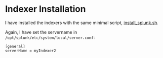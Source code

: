 # Indexer Installation

I have installed the indexers with the same minimal script, [install_splunk.sh](./install_splunk.sh).

Again, I have set the servername in `/opt/splunk/etc/system/local/server.conf`:
```
[general]
serverName = myIndexer2
```
